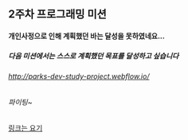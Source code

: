 ## 2주차 프로그래밍 미션

#### 개인사정으로 인해 계획했던 바는 달성을 못하였네요...
##### 다음 미션에서는 스스로 계획했던 목표를 달성하고 싶습니다 
###### http://parks-dev-study-project.webflow.io/
###### 파이팅~

[링크는 요기](http://parks-dev-study-project.webflow.io/)

##### 
